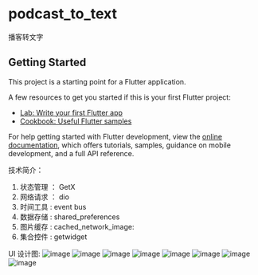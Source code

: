 # podcast_to_text

播客转文字

## Getting Started

This project is a starting point for a Flutter application.

A few resources to get you started if this is your first Flutter project:

- [Lab: Write your first Flutter app](https://docs.flutter.dev/get-started/codelab)
- [Cookbook: Useful Flutter samples](https://docs.flutter.dev/cookbook)

For help getting started with Flutter development, view the
[online documentation](https://docs.flutter.dev/), which offers tutorials,
samples, guidance on mobile development, and a full API reference.


技术简介：

1. 状态管理 ： GetX
2. 网络请求 ： dio
3. 时间工具 :  event bus
4. 数据存储 :  shared_preferences
5. 图片缓存 :  cached_network_image:
6. 集合控件 :  getwidget




UI 设计图:
![image](https://github.com/linhaosheng/PodcastToText/tree/main/design_img/1248.png)
![image](https://github.com/linhaosheng/PodcastToText/tree/main/design_img/1247.png)
![image](https://github.com/linhaosheng/PodcastToText/tree/main/design_img/1246.png)
![image](https://github.com/linhaosheng/PodcastToText/tree/main/design_img/1245.png)
![image](https://github.com/linhaosheng/PodcastToText/tree/main/design_img/1244.png)
![image](https://github.com/linhaosheng/PodcastToText/tree/main/design_img/1243.png)
![image](https://github.com/linhaosheng/PodcastToText/tree/main/design_img/1242.png)
![image](https://github.com/linhaosheng/PodcastToText/tree/main/design_img/1241.png)